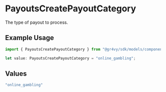 # PayoutsCreatePayoutCategory

The type of payout to process.

## Example Usage

```typescript
import { PayoutsCreatePayoutCategory } from "@gr4vy/sdk/models/components";

let value: PayoutsCreatePayoutCategory = "online_gambling";
```

## Values

```typescript
"online_gambling"
```